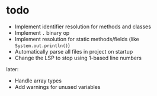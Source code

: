 # todo

- Implement identifier resolution for methods and classes
- Implement `.` binary op
- Implement resolution for static methods/fields (like `System.out.println()`)
- Automatically parse all files in project on startup
- Change the LSP to stop using 1-based line numbers

later:
- Handle array types
- Add warnings for unused variables
